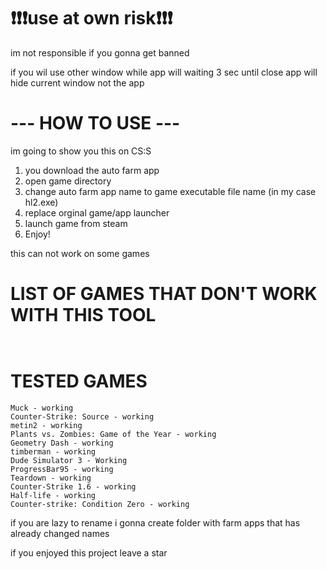 # ❗❗❗use at own risk❗❗❗
im not responsible if you gonna get banned

if you wil use other window while app will waiting 3 sec until close app will hide current window not the app

# --- HOW TO USE ---
im going to show you this on CS:S

1. you download the auto farm app
2. open game directory
3. change auto farm app name to game executable file name (in my case hl2.exe)
4. replace orginal game/app launcher
5. launch game from steam
6. Enjoy!

this can not work on some games 

# LIST OF GAMES THAT DON'T WORK WITH THIS TOOL
```


```
# TESTED GAMES
```
Muck - working
Counter-Strike: Source - working
metin2 - working
Plants vs. Zombies: Game of the Year - working
Geometry Dash - working
timberman - working
Dude Simulator 3 - Working
ProgressBar95 - working
Teardown - working
Counter-Strike 1.6 - working
Half-life - working
Counter-strike: Condition Zero - working
```

if you are lazy to rename i gonna create folder with farm apps that has already changed names

if you enjoyed this project leave a star

